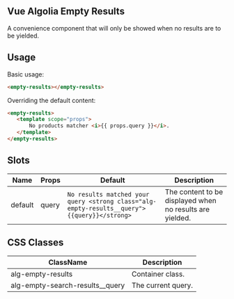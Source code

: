 Vue Algolia Empty Results
---

A convenience component that will only be showed when no results are to be yielded.

## Usage

Basic usage:

```html
<empty-results></empty-results>
```

Overriding the default content:

 ```html
<empty-results>
	<template scope="props">
		No products matcher <i>{{ props.query }}</i>.
	</template>
</empty-results>
 ```

## Slots

| Name    | Props | Default                                                                                     | Description                                              |
|---------|-------|---------------------------------------------------------------------------------------------|----------------------------------------------------------|
| default | query | `No results matched your query <strong class="alg-empty-results__query">{{query}}</strong>` | The content to be displayed when no results are yielded. |

## CSS Classes

| ClassName                       | Description        |
|---------------------------------|--------------------|
| alg-empty-results        | Container class.   |
| alg-empty-search-results__query | The current query. |
